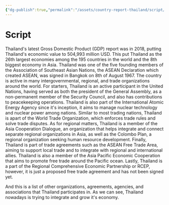 ```yaml
---
{"dg-publish":true,"permalink":"/assets/country-report-thailand/script/"}
---
```


# Script

Thailand's latest Gross Domestic Product (GDP) report was in 2018, putting Thailand's economic value to 504,993 million USD. This put Thailand as the 26th largest economies among the 195 countries in the world and the 8th biggest economy in Asia. Thailand was one of the five founding members of the Association of Southeast Asian Nations, the ASEAN Declaration which created ASEAN, was signed in Bangkok on 8th of August 1967. The country is active in many intergovernmental, regional, and trade organizations around the world. For starters, Thailand is an active participant in the United Nations, having served as both the president of the General Assembly, as a non-permanent member of the Security Council, and also has contributions to peacekeeping operations. Thailand is also part of the International Atomic Energy Agency since it's inception, it aims to manage nuclear technology and nuclear power among nations. Similar to most trading nations, Thailand is apart of the World Trade Organization, which enforces trade rules and solve trade disputes. As for regional matters, Thailand is a member of the Asia Cooperation Dialogue, an organization that helps integrate and connect separate regional organizations in Asia, as well as the Colombo Plan, a regional organization seeking human resource development. Finally, Thailand is part of trade agreements such as the ASEAN Free Trade Area, aiming to support local trade and to integrate with regional and international allies. Thailand is also a member of the Asia Pacific Economic Cooperation that aims to promote free trade around the Pacific ocean. Lastly, Thailand is a part of the Regional Comprehensive Economic Partnership or RCEP, however, it is just a proposed free trade agreement and has not been signed yet. 

And this is a list of other organizations, agreements, agencies, and associations that Thailand participates in. As we can see, Thailand nowadays is trying to integrate and grow it's economy.